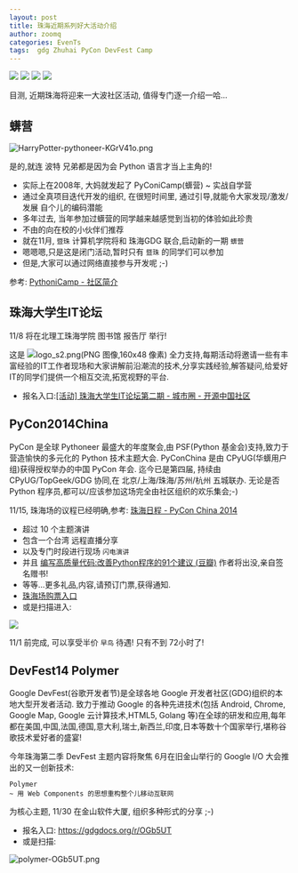 ```yaml
---
layout: post
title: 珠海近期系列好大活动介绍
author: zoomq
categories: EvenTs
tags:  gdg Zhuhai PyCon DevFest Camp
---
```


![](http://zoomq.qiniudn.com/CPyUG/PyCon2014China/design/PyCon2013CHIna_logo_w200-h150.png?imageView2/2/w/300)
![](http://zoomq.qiniudn.com/CPyUG/PythoniCamp/Keep_calm_and_learn_Python.jpg?imageView2/2/h/150)
![](http://zoomq.qiniudn.com/ZHGDG/2014/141018-devfest/141001-zhgdg-devfest.png?imageView2/2/w/400)
![](http://zoomq.qiniudn.com/ZHGDG/wechat/zhuhai_1765084_174809_EfmsC_bi.jpg?imageMogr2/crop/!200x200a10a40)

目测, 近期珠海将迎来一大波社区活动, 值得专门逐一介绍一哈...

<!--more-->

## 蠎营
![HarryPotter-pythoneer-KGrV41o.png](http://zoomq.qiniudn.com/CPyUG/PythoniCamp/HarryPotter-pythoneer-KGrV41o.png)

是的,就连 波特 兄弟都是因为会 Python 语言才当上主角的!

- 实际上在2008年, 大妈就发起了 PyConiCamp(蠎营) ~ 实战自学营
- 通过全真项目迭代开发的组织, 在很短时间里, 通过引导,就能令大家发现/激发/发展 自个儿的编码潜能
- 多年过去, 当年参加过蠎营的同学越来越感觉到当初的体验如此珍贵
- 不由的向在校的小伙伴们推荐
- 就在11月, `暨珠` 计算机学院将和 珠海GDG 联合,启动新的一期 `蠎营`
- 嗯嗯嗯,只是这是闭门活动,暂时只有 `暨珠` 的同学们可以参加
- 但是,大家可以通过网络直接参与开发呢 ;-)

参考: [PythoniCamp - 社区简介](https://code.google.com/p/kcpycamp/wiki/PythoniCamp)


## 珠海大学生IT论坛

11/8 将在北理工珠海学院 图书馆 报告厅 举行!

这是 ![logo_s2.png(PNG 图像,160x48 像素)](http://www.oschina.net/img/logo_s2.png) 全力支持,每期活动将邀请一些有丰富经验的IT工作者现场和大家讲解前沿潮流的技术,分享实践经验,解答疑问,给爱好IT的同学们提供一个相互交流,拓宽视野的平台. 

- 报名入口:[[活动] 珠海大学生IT论坛第二期 - 城市圈 - 开源中国社区](http://city.oschina.net/zhuhai/event/174809)


## PyCon2014China
PyCon 是全球 Pythoneer 最盛大的年度聚会,由 PSF(Python 基金会)支持,致力于营造愉快的多元化的 Python 技术主题大会.
PyConChina 是由 CPyUG(华蠎用户组)获得授权举办的中国 PyCon 年会.
迄今已是第四届, 持续由 CPyUG/TopGeek/GDG 协同,在 北京/上海/珠海/苏州/杭州 五城联办.
无论是否 Python 程序员,都可以/应该参加这场完全由社区组织的欢乐集会;-)

11/15, 珠海场的议程已经明确,参考: [珠海日程 - PyCon China 2014](http://cn.pycon.org/zhuhai.html)

- 超过 10 个主题演讲
- 包含一个台湾 远程直播分享
- 以及专门时段进行现场 `闪电演讲`
- 并且 [编写高质量代码:改善Python程序的91个建议 (豆瓣)](http://book.douban.com/subject/25910544/) 作者将出没,亲自签名赠书!
- 等等...更多礼品,内容,请预订门票,获得通知.
- [珠海场购票入口](http://19wu.com/events/38) 
- 或是扫描进入:

![](http://zoomq.qiniudn.com/CPyUG/PyCon2014China/19wu-pyconzh-640.png)

11/1 前完成, 可以享受半价 `早鸟` 待遇! 只有不到 72小时了!


## DevFest14 Polymer

Google DevFest(谷歌开发者节)是全球各地 Google 开发者社区(GDG)组织的本地大型开发者活动. 
致力于推动 Google 的各种先进技术(包括 Android, Chrome, Google Map, Google 云计算技术,HTML5, Golang 等)在全球的研发和应用,每年都在美国,中国,法国,德国,意大利,瑞士,新西兰,印度,日本等数十个国家举行,堪称谷歌技术爱好者的盛宴!

今年珠海第二季 DevFest 主题内容将聚焦 6月在旧金山举行的 Google I/O 大会推出的又一创新技术:
    
    Polymer 
    ~ 用 Web Components 的思想重构整个儿移动互联网

为核心主题,
11/30 在金山软件大厦, 组织多种形式的分享 ;-)

- 报名入口: https://gdgdocs.org/r/OGb5UT
- 或是扫描:

![polymer-OGb5UT.png](http://zoomq.qiniudn.com/ZHGDG/2014/141130-devfest/polymer-OGb5UT.png)

